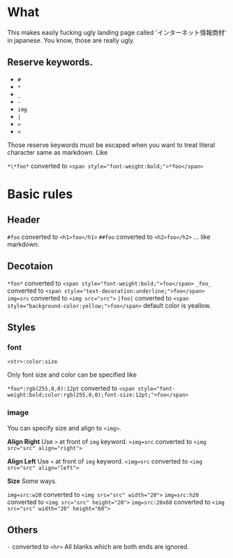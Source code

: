 # What

This makes easily fucking ugly landing page called 'インターネット情報商材' in japanese.
You know, those are really ugly.

## Reserve keywords.

- `#`
- `*`
- `_`
- `-`
- `img`
- `|`
- `>`
- `<`

Those reserve keywords must be escaped when you want to treat literal character same as markdown. Like

`*\*foo*` converted to `<span style="font-weight:bold;">*foo</span>`


# Basic rules

## Header

`#foo` converted to `<h1>foo</h1>`
`##foo` converted to `<h2>foo</h2>`
... like markdown.

## Decotaion

`*foo*` converted to `<span style="font-weight:bold;">foo</span>`
`_foo_` converted to `<span style="text-decoration:underline;">foo</span>`
`img=src` converted to `<img src="src">`
`|foo|` converted to `<span style="background-color:yellow;">foo</span>`  default color is yeallow.

## Styles

### font
`<str>:color:size`

Only font size and color can be specified like

`*foo*:rgb(255,0,0):12pt` converted to `<span style="font-weight:bold;color:rgb(255,0,0);font-size:12pt;">foo</span>`

### image

You can specify size and align to `<img>`.

**Align Right**
Use `>` at front of `img` keyword.
`>img=src` converted to `<img src="src" align="right">`

**Align Left**
Use `<` at front of `img` keyword.
`<img=src` converted to `<img src="src" align="left">`

**Size**
Some ways.

`img=src:w20` converted to `<img src="src" width="20">`
`img=src:h20` converted to `<img src="src" height="20">`
`img=src:20x60` converted to `<img src="src" width="20" height="60">`

## Others

`-` converted to `<hr>`
All blanks which are both ends are ignored.
